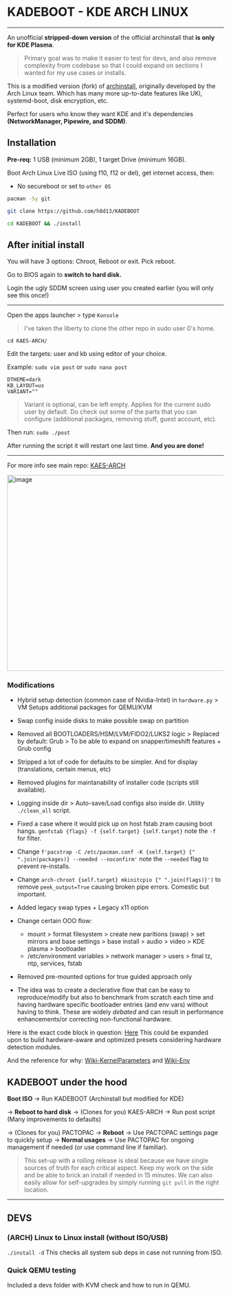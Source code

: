 # KADEBOOT - KDE ARCH LINUX

----

An unofficial **stripped-down version** of the official archinstall that **is only for KDE Plasma**.
> Primary goal was to make it easier to test for devs, and also remove complexity from codebase so that I could expand on sections I wanted for my use cases or installs.

This is a modified version (fork) of [archinstall](https://github.com/archlinux/archinstall), originally developed by the Arch Linux team. Which has many more up-to-date features like UKI, systemd-boot, disk encryption, etc. 

Perfect for users who know they want KDE and it's dependencies **(NetworkManager, Pipewire, and SDDM)**. 

## Installation

**Pre-req:** 1 USB (minimum 2GB), 1 target Drive (minimum 16GB). 

Boot Arch Linux Live ISO (using f10, f12 or del), get internet access, then:
- No secureboot or set to `other OS`

```bash
pacman -Sy git

git clone https://github.com/h8d13/KADEBOOT

cd KADEBOOT && ./install
```

## After initial install

You will have 3 options: Chroot, Reboot or exit. Pick reboot.

Go to BIOS again to **switch to hard disk.** 

Login the ugly SDDM screen using user you created earlier (you will only see this once!)

---
Open the apps launcher > type `Konsole` 
> I've taken the liberty to clone the other repo in sudo user 0's home. 

```
cd KAES-ARCH/
``` 
Edit the targets: user and kb using editor of your choice.

Example: `sudo vim post` or `sudo nano post`

```
DTHEME=dark
KB_LAYOUT=us
VARIANT=""
```
> Variant is optional, can be left empty. Applies for the current sudo user by default. Do check out some of the parts that you can configure (additional packages, removing stuff, guest account, etc). 

Then run: `sudo ./post`

After running the script it will restart one last time. **And you are done!**

---

For more info see main repo: [KAES-ARCH](https://github.com/h8d13/KAES-ARCH)

<img width="736" height="456" alt="image" src="https://github.com/user-attachments/assets/ae511cc6-ff58-4026-8689-f7e3ff662501" />


### Modifications

- Hybrid setup detection (common case of Nvidia-Intel) in `hardware.py` > VM Setups additional packages for QEMU/KVM
- Swap config inside disks to make possible swap on partition
- Removed all BOOTLOADERS/HSM/LVM/FIDO2/LUKS2 logic >  Replaced by default: Grub > To be able to expand on snapper/timeshift features + Grub config
- Stripped a lot of code for defaults to be simpler. And for display (translations, certain menus, etc) 
- Removed plugins for maintanability of installer code (scripts still available).
- Logging inside dir > Auto-save/Load configs also inside dir. Utility `./clean_all` script.
- Fixed a case where it would pick up on host fstab zram causing boot hangs. `genfstab {flags} -f {self.target} {self.target}` note the `-f` for filter. 
- Change `f'pacstrap -C /etc/pacman.conf -K {self.target} {" ".join(packages)} --needed --noconfirm'` note the `--needed` flag to prevent re-installs.
- Change `arch-chroot {self.target} mkinitcpio {" ".join(flags)}')` to remove `peek_output=True` causing broken pipe errors. Comestic but important. 
- Added legacy swap types + Legacy x11 option
- Change certain OOO flow: 
    - mount > format filesystem > create new paritions (swap) > set mirrors and base settings > base install > audio > video > KDE plasma > bootloader 
    - /etc/environment variables > network manager > users > final tz, ntp, services, fstab
- Removed pre-mounted options for true guided approach only

- The idea was to create a declerative flow that can be easy to reproduce/modify but also to benchmark from scratch each time and having hardware specific bootloader entries (and env vars) without having to think. These are widely *debated* and can result in performance enhancements/or correcting non-functional hardware.

Here is the exact code block in question: [Here](https://github.com/h8d13/KADEBOOT/blob/master/archinstall/lib/installer.py#L963) This could be expanded upon to build hardware-aware and optimized presets considering hardware detection modules. 

And the reference for why: [Wiki-KernelParameters](https://wiki.archlinux.org/title/Kernel_parameters) and [Wiki-Env](https://wiki.archlinux.org/title/Environment_variables)

## KADEBOOT under the hood

**Boot ISO** → Run KADEBOOT (Archinstall but modified for KDE)

→ **Reboot to hard disk** → (Clones for you) KAES-ARCH → Run post script (Many improvements to defaults)

→ (Clones for you) PACTOPAC →  **Reboot** → Use PACTOPAC settings page to quickly setup → **Normal usages** → Use PACTOPAC for ongoing management if needed (or use command line if familiar).

> This set-up with a rolling release is ideal because we have single sources of truth for each critical aspect. Keep my work on the side and be able to brick an install if needed in 15 minutes. We can also easily allow for self-upgrades by simply running `git pull` in the right location.  

--- 

## DEVS

### (ARCH) Linux to Linux install (without ISO/USB)

``` ./install -d ``` This checks all system sub deps in case not running from ISO.

### Quick QEMU testing

Included a devs folder with KVM check and how to run in QEMU. 
